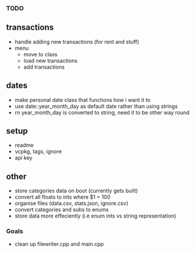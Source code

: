### TODO
## transactions
- handle adding new transactions (for rent and stuff)
- menu
    - move to class
    - load new transactions
    - add transactions

## dates
- make personal date class that functions how i want it to
- use date::year_month_day as default date rather than using strings
- rn year_month_day is converted to string, need it to be other way round

## setup
- readme
- vcpkg, tags, ignore
- api key

## other
- store categories data on boot (currently gets built)
- convert all floats to ints where $1 = 100
- organise files (data.csv, stats.json, ignore.csv)
- convert categories and subs to enums
- store data more effeciently (i.e enum ints vs string representation)

### Goals
- clean up filewriter.cpp and main.cpp
